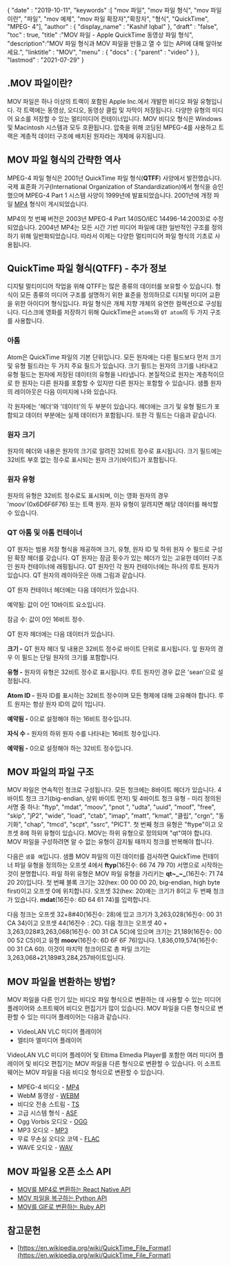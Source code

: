 {
  "date" : "2019-10-11",
  "keywords" :[ "mov 파일", "mov 파일 형식", "mov 파일이란", "파일", "mov 예제", "mov 파일 확장자","확장자", "형식", "QuickTime", "MPEG- 4"],
  "author" : {
    "display_name" : "Kashif Iqbal"
},
  "draft" : "false",
  "toc" : true,
  "title" :"MOV 파일 - Apple QuickTime 동영상 파일 형식",
  "description":"MOV 파일 형식과 MOV 파일을 만들고 열 수 있는 API에 대해 알아보세요.",
  "linktitle" : "MOV",
  "menu" : {
    "docs" : {
      "parent" : "video"
}
},
  "lastmod" : "2021-07-29"
}

## .MOV 파일이란?

MOV 파일은 하나 이상의 트랙이 포함된 Apple Inc.에서 개발한 비디오 파일 유형입니다. 각 트랙에는 동영상, 오디오, 동영상 클립 및 자막이 저장됩니다. 다양한 유형의 미디어 요소를 저장할 수 있는 멀티미디어 컨테이너입니다. MOV 비디오 형식은 Windows 및 Macintosh 시스템과 모두 호환됩니다. 압축을 위해 코딩된 MPEG-4를 사용하고 트랙은 계층적 데이터 구조에 배치된 원자라는 개체에 유지됩니다.

## MOV 파일 형식의 간략한 역사

MPEG-4 파일 형식은 2001년 QuickTime 파일 형식(**QTFF**) 사양에서 발전했습니다. 국제 표준화 기구(International Organization of Standardization)에서 형식을 승인했으며 MPEG-4 Part 1 시스템 사양이 1999년에 발표되었습니다. 2001년에 개정 파일 [MP4](/ko/video/mp4/) 형식이 게시되었습니다.

MP4의 첫 번째 버전은 2003년 MPEG-4 Part 14(ISO/IEC 14496-14:2003)로 수정되었습니다. 2004년 MP4는 모든 시간 기반 미디어 파일에 대한 일반적인 구조를 정의하기 위해 일반화되었습니다. 따라서 이제는 다양한 멀티미디어 파일 형식의 기초로 사용됩니다.

## QuickTime 파일 형식(QTFF) - 추가 정보

디지털 멀티미디어 작업을 위해 QTFF는 많은 종류의 데이터를 보유할 수 있습니다. 형식이 모든 종류의 미디어 구조를 설명하기 위한 표준을 정의하므로 디지털 미디어 교환을 위한 아이디어 형식입니다. 파일 형식은 개체 지향 개체의 유연한 컬렉션으로 구성됩니다. 디스크에 영화를 저장하기 위해 QuickTime은 `atoms`와 `QT atom`의 두 가지 구조를 사용합니다.

### 아톰

Atom은 QuickTime 파일의 기본 단위입니다. 모든 원자에는 다른 필드보다 먼저 크기 및 유형 필드라는 두 가지 주요 필드가 있습니다. 크기 필드는 원자의 크기를 나타내고 유형 필드는 원자에 저장된 데이터의 유형을 나타냅니다. 본질적으로 원자는 계층적이므로 한 원자는 다른 원자를 포함할 수 있지만 다른 원자는 포함할 수 있습니다. 샘플 원자의 레이아웃은 다음 이미지에 나와 있습니다.

각 원자에는 '헤더'와 '데이터'의 두 부분이 있습니다. 헤더에는 크기 및 유형 필드가 포함되고 데이터 부분에는 실제 데이터가 포함됩니다. 또한 각 필드는 다음과 같습니다.

### 원자 크기

원자의 헤더와 내용은 원자의 크기로 알려진 32비트 정수로 표시됩니다. 크기 필드에는 32비트 부호 없는 정수로 표시되는 원자 크기(바이트)가 포함됩니다.

### 원자 유형

원자의 유형은 32비트 정수로도 표시되며, 이는 영화 원자의 경우 'moov'(0x6D6F6F76) 또는 트랙 원자. 원자 유형이 알려지면 해당 데이터를 해석할 수 있습니다.

### QT 아톰 및 아톰 컨테이너

QT 원자는 범용 저장 형식을 제공하며 크기, 유형, 원자 ID 및 하위 원자 수 필드로 구성된 확장 헤더를 갖습니다. QT 원자는 잠금 횟수가 있는 헤더가 있는 고유한 데이터 구조인 원자 컨테이너에 래핑됩니다. QT 원자인 각 원자 컨테이너에는 하나의 루트 원자가 있습니다. QT 원자의 레이아웃은 아래 그림과 같습니다.

QT 원자 컨테이너 헤더에는 다음 데이터가 있습니다.

예약됨: 값이 0인 10바이트 요소입니다.

잠금 수: 값이 0인 16비트 정수.

QT 원자 헤더에는 다음 데이터가 있습니다.

**크기 -** QT 원자 헤더 및 내용은 32비트 정수로 바이트 단위로 표시됩니다. 잎 원자의 경우 이 필드는 단일 원자의 크기를 포함합니다.

**유형 -** 원자의 유형은 32비트 정수로 표시됩니다. 루트 원자인 경우 값은 'sean'으로 설정됩니다.

**Atom ID -** 원자 ID를 표시하는 32비트 정수이며 모든 형제에 대해 고유해야 합니다. 루트 원자는 항상 원자 ID의 값이 1입니다.

**예약됨 -** 0으로 설정해야 하는 16비트 정수입니다.

**자식 수 -** 원자의 하위 원자 수를 나타내는 16비트 정수입니다.

**예약됨 -** 0으로 설정해야 하는 32비트 정수입니다.

## MOV 파일의 파일 구조

MOV 파일은 연속적인 청크로 구성됩니다. 모든 청크에는 8바이트 헤더가 있습니다. 4바이트 청크 크기(big-endian, 상위 바이트 먼저) 및 4바이트 청크 유형 - 미리 정의된 서명 중 하나: "ftyp", "mdat", "moov", "pnot ", "udta", "uuid", "moof", "free", "skip", "jP2", "wide", "load", "ctab", "imap", "matt", "kmat", "클립", "crgn", "동기화", "chap", "tmcd", "scpt", "ssrc", "PICT". 첫 번째 청크 유형은 "ftype"이고 오프셋 8에 하위 유형이 있습니다. MOV는 하위 유형으로 정의되며 "qt"여야 합니다. MOV 파일을 구성하려면 알 수 없는 유형이 감지될 때까지 청크를 반복해야 합니다.

다음은 `샘플 예`입니다. 샘플 MOV 파일의 이진 데이터를 검사하면 QuickTime 컨테이너 파일 유형을 정의하는 오프셋 4에서 **ftyp**(16진수: 66 74 79 70) 서명으로 시작하는 것이 분명합니다. 파일 하위 유형은 MOV 파일 유형을 가리키는 **qt~_~_**(16진수: 71 74 20 20)입니다. 첫 번째 블록 크기는 32(hex: 00 00 00 20, big-endian, high byte first)이고 오프셋 0에 위치합니다. 오프셋 32(hex: 20)에는 크기가 8이고 두 번째 청크가 있습니다. **mdat**(16진수: 6D 64 61 74)를 입력합니다.

다음 청크는 오프셋 32+8#40(16진수: 28)에 있고 크기가 3,263,028(16진수: 00 31 CA 34)이고 오프셋 44(16진수 : 2C). 다음 청크는 오프셋 40 + 3,263,028#3,263,068(16진수: 00 31 CA 5C)에 있으며 크기는 21,189(16진수: 00 00 52 C5)이고 유형 **moov**(16진수: 6D 6F 6F 76)입니다. 1,836,019,574(16진수: 00 31 CA 60). 이것이 마지막 청크이므로 총 파일 크기는 3,263,068+21,189#3,284,257바이트입니다.

## MOV 파일을 변환하는 방법?

MOV 파일을 다른 인기 있는 비디오 파일 형식으로 변환하는 데 사용할 수 있는 미디어 플레이어와 소프트웨어 비디오 편집기가 많이 있습니다. MOV 파일을 다른 형식으로 변환할 수 있는 미디어 플레이어는 다음과 같습니다.

* VideoLAN VLC 미디어 플레이어
* 엘티마 엘미디어 플레이어

VideoLAN VLC 미디어 플레이어 및 Eltima Elmedia Player를 포함한 여러 미디어 플레이어 및 비디오 편집기는 MOV 파일을 다른 형식으로 변환할 수 있습니다. 이 소프트웨어는 MOV 파일을 다음 비디오 형식으로 변환할 수 있습니다.

* MPEG-4 비디오 - [MP4](/ko/비디오/mp4/)
* WebM 동영상 - [WEBM](/ko/video/webm/)
* 비디오 전송 스트림 - [TS](/ko/video/ts/)
* 고급 시스템 형식 - [ASF](/ko/video/ts/)
* Ogg Vorbis 오디오 - [OGG](/ko/audio/ogg/)
* MP3 오디오 - [MP3](/ko/audio/mp3/)
* 무료 무손실 오디오 코덱 - [FLAC](/ko/audio/flac/)
* WAVE 오디오 - [WAV](/ko/audio/wav/)

## MOV 파일용 오픈 소스 API

* [MOV를 MP4로 변환하는 React Native API](https://github.com/taltultc/react-native-mov-to-mp4)
* [MOV 파일을 복구하는 Python API](https://github.com/nrosenstein-stuff/movrepair)
* [MOV를 GIF로 변환하는 Ruby API](https://github.com/skygroundmedia/convert-mov-to-gif)

## 참고문헌

* [https://en.wikipedia.org/wiki/QuickTime_File_Format](https://en.wikipedia.org/wiki/QuickTime_File_Format)

